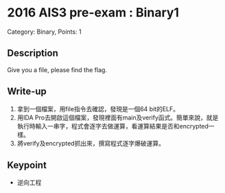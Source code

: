 # 2016 AIS3 pre-exam : Binary1
Category: Binary, Points: 1  

## Description
Give you a file, please find the flag.

## Write-up
1. 拿到一個檔案，用file指令去確認，發現是一個64 bit的ELF。
2. 用IDA Pro去開啟這個檔案，發現裡面有main及verify函式。簡單來說，就是執行時輸入一串字，程式會逐字去做運算，看運算結果是否和encrypted一樣。
3. 將verify及encrypted抓出來，撰寫程式逐字爆破運算。

## Keypoint
- 逆向工程
